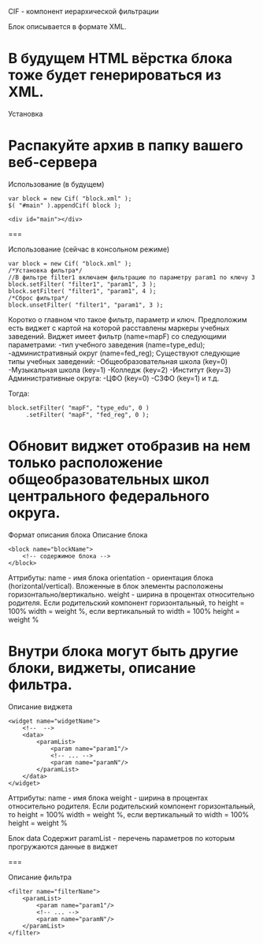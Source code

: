 CIF - компонент иерархической фильтрации

Блок описывается в формате XML.

В будущем HTML вёрстка блока тоже будет генерироваться из XML.
===

Установка

Распакуйте архив в папку вашего веб-сервера
===

Использование (в будущем)

```
var block = new Cif( "block.xml" );
$( "#main" ).appendCif( block );

<div id="main"></div>
```
===

Использование (сейчас в консольном режиме)

```
var block = new Cif( "block.xml" );
/*Установка фильтра*/
//В фильтре filter1 включаем фильтрацию по параметру param1 по ключу 3
block.setFilter( "filter1", "param1", 3 );
block.setFilter( "filter1", "param1", 4 );
/*Сброс фильтра*/
block.unsetFilter( "filter1", "param1", 3 );
```

Коротко о главном что такое фильтр, параметр и ключ.
Предположим есть виджет с картой на которой расставлены маркеры учебных заведений. Виджет имеет фильтр (name=mapF) со следующими параметрами:
	-тип учебного заведения (name=type_edu);
	-административный округ (name=fed_reg);
Существуют следующие типы учебных заведений:
	-Общеобразовательная школа (key=0)
	-Музыкальная школа (key=1)
	-Колледж (key=2)
	-Институт (key=3)
Административные округа:
	-ЦФО (key=0)
	-СЗФО (key=1)
	и т.д.

Тогда:
```
block.setFilter( "mapF", "type_edu", 0 )
	 .setFilter( "mapF", "fed_reg", 0 );
```
Обновит виджет отобразив на нем только расположение общеобразовательных школ центрального федерального округа.
===

Формат описания блока
Описание блока
```
<block name="blockName">
	<!-- содержимое блока -->
</block>
```

Аттрибуты:
	name - имя блока
	orientation - ориентация блока (horizontal/vertical). Вложенные в блок элементы расположены горизонтально/вертикально.
	weight - ширина в процентах относительно родителя. Если родительский компонент горизонтальный, то height = 100% width = weight %, если вертикальный то width = 100% height = weight %

Внутри блока могут быть другие блоки, виджеты, описание фильтра.
===

Описание виджета
```
<widget name="widgetName">
	<!--  -->
	<data>
		<paramList>
			<param name="param1"/>
			<!-- ... -->
			<param name="paramN"/>
		</paramList>
	</data>
</widget>
```

Аттрибуты:
	name - имя блока
	weight - ширина в процентах относительно родителя. Если родительский компонент горизонтальный, то height = 100% width = weight %, если вертикальный то width = 100% height = weight %

Блок data
	Содержит paramList - перечень параметров по которым прогружаются данные в виджет
	
===

Описание фильтра
```
<filter name="filterName">
	<paramList>
		<param name="param1"/>
		<!-- ... -->
		<param name="paramN"/>
	</paramList>
</filter>
```

